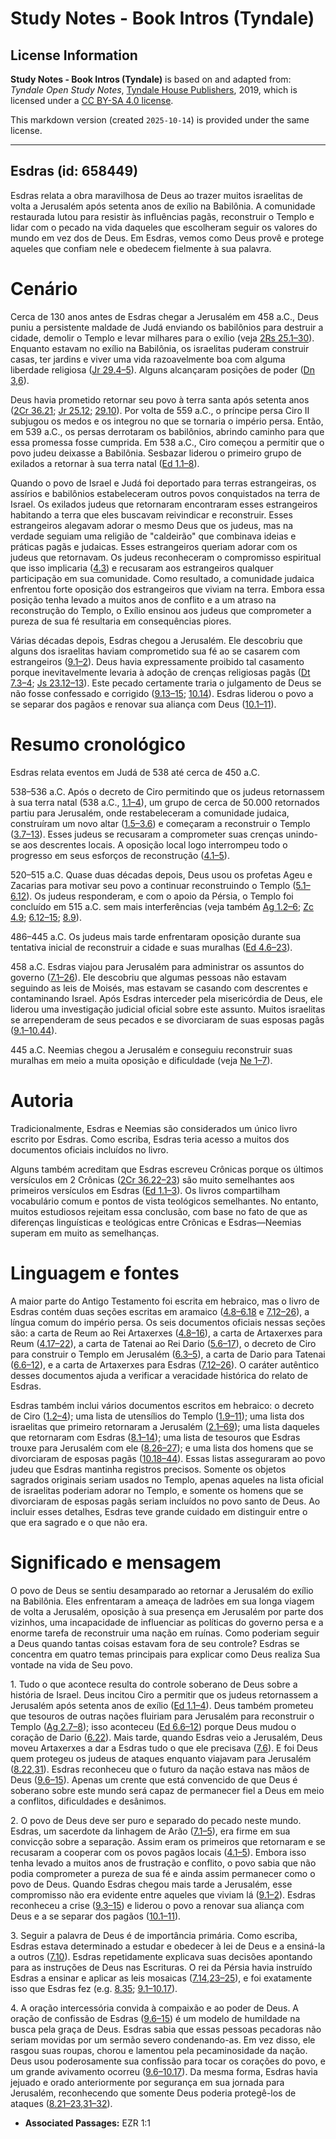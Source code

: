 # Study Notes - Book Intros (Tyndale)

## License Information

**Study Notes - Book Intros (Tyndale)** is based on and adapted from: _Tyndale Open Study Notes_, [Tyndale House Publishers](https://tyndaleopenresources.com/), 2019, which is licensed under a [CC BY-SA 4.0 license](https://creativecommons.org/licenses/by-sa/4.0/legalcode.en).

This markdown version (created `2025-10-14`) is provided under the same license.



--------------------------------

## Esdras (id: 658449)

Esdras relata a obra maravilhosa de Deus ao trazer muitos israelitas de volta a Jerusalém após setenta anos de exílio na Babilônia. A comunidade restaurada lutou para resistir às influências pagãs, reconstruir o Templo e lidar com o pecado na vida daqueles que escolheram seguir os valores do mundo em vez dos de Deus. Em Esdras, vemos como Deus provê e protege aqueles que confiam nele e obedecem fielmente à sua palavra.

Cenário
=======

Cerca de 130 anos antes de Esdras chegar a Jerusalém em 458 a.C., Deus puniu a persistente maldade de Judá enviando os babilônios para destruir a cidade, demolir o Templo e levar milhares para o exílio (veja [2Rs 25\.1–30](https://ref.ly/2Kgs25:1-2Kgs25:30)). Enquanto estavam no exílio na Babilônia, os israelitas puderam construir casas, ter jardins e viver uma vida razoavelmente boa com alguma liberdade religiosa ([Jr 29\.4–5](https://ref.ly/Jer29:4-Jer29:5)). Alguns alcançaram posições de poder ([Dn 3](https://ref.ly/Dan3:1-Dan3:30),[6](https://ref.ly/Dan3:6)).

Deus havia prometido retornar seu povo à terra santa após setenta anos ([2Cr 36\.21](https://ref.ly/2Chr36:21); [Jr 25\.12](https://ref.ly/Jer25:12); [29\.10](https://ref.ly/Jer29:10)). Por volta de 559 a.C., o príncipe persa Ciro II subjugou os medos e os integrou no que se tornaria o império persa. Então, em 539 a.C., os persas derrotaram os babilônios, abrindo caminho para que essa promessa fosse cumprida. Em 538 a.C., Ciro começou a permitir que o povo judeu deixasse a Babilônia. Sesbazar liderou o primeiro grupo de exilados a retornar à sua terra natal ([Ed 1\.1–8](https://ref.ly/Ezra1:1-Ezra1:8)).

Quando o povo de Israel e Judá foi deportado para terras estrangeiras, os assírios e babilônios estabeleceram outros povos conquistados na terra de Israel. Os exilados judeus que retornaram encontraram esses estrangeiros habitando a terra que eles buscavam reivindicar e reconstruir. Esses estrangeiros alegavam adorar o mesmo Deus que os judeus, mas na verdade seguiam uma religião de "caldeirão" que combinava ideias e práticas pagãs e judaicas. Esses estrangeiros queriam adorar com os judeus que retornavam. Os judeus reconheceram o compromisso espiritual que isso implicaria ([4\.3](https://ref.ly/Ezra4:3)) e recusaram aos estrangeiros qualquer participação em sua comunidade. Como resultado, a comunidade judaica enfrentou forte oposição dos estrangeiros que viviam na terra. Embora essa posição tenha levado a muitos anos de conflito e a um atraso na reconstrução do Templo, o Exílio ensinou aos judeus que comprometer a pureza de sua fé resultaria em consequências piores.

Várias décadas depois, Esdras chegou a Jerusalém. Ele descobriu que alguns dos israelitas haviam comprometido sua fé ao se casarem com estrangeiros ([9\.1–2](https://ref.ly/Ezra9:1-Ezra9:2)). Deus havia expressamente proibido tal casamento porque inevitavelmente levaria à adoção de crenças religiosas pagãs ([Dt 7\.3–4](https://ref.ly/Deut7:3-Deut7:4); [Js 23\.12–13](https://ref.ly/Josh23:12-Josh23:13)). Este pecado certamente traria o julgamento de Deus se não fosse confessado e corrigido ([9\.13–15](https://ref.ly/Ezra9:13-Ezra9:15); [10\.14](https://ref.ly/Ezra10:14)). Esdras liderou o povo a se separar dos pagãos e renovar sua aliança com Deus ([10\.1–11](https://ref.ly/Ezra10:1-Ezra10:11)).

Resumo cronológico
==================

Esdras relata eventos em Judá de 538 até cerca de 450 a.C.

538–536 a.C. Após o decreto de Ciro permitindo que os judeus retornassem à sua terra natal (538 a.C., [1\.1–4](https://ref.ly/Ezra1:1-Ezra1:4)), um grupo de cerca de 50\.000 retornados partiu para Jerusalém, onde restabeleceram a comunidade judaica, construíram um novo altar ([1\.5–3\.6](https://ref.ly/Ezra1:5-Ezra3:6)) e começaram a reconstruir o Templo ([3\.7–13](https://ref.ly/Ezra3:7-Ezra3:13)). Esses judeus se recusaram a comprometer suas crenças unindo\-se aos descrentes locais. A oposição local logo interrompeu todo o progresso em seus esforços de reconstrução ([4\.1–5](https://ref.ly/Ezra4:1-Ezra4:5)).

520–515 a.C. Quase duas décadas depois, Deus usou os profetas Ageu e Zacarias para motivar seu povo a continuar reconstruindo o Templo ([5\.1–6\.12](https://ref.ly/Ezra5:1-Ezra6:12)). Os judeus responderam, e com o apoio da Pérsia, o Templo foi concluído em 515 a.C. sem mais interferências (veja também [Ag 1\.2–6](https://ref.ly/Hag1:2-Hag1:6); [Zc 4\.9](https://ref.ly/Zech4:9); [6\.12–15](https://ref.ly/Zech6:12-Zech6:15); [8\.9](https://ref.ly/Zech8:9)).

486–445 a.C. Os judeus mais tarde enfrentaram oposição durante sua tentativa inicial de reconstruir a cidade e suas muralhas ([Ed 4\.6–23](https://ref.ly/Ezra4:6-Ezra4:23)).

458 a.C. Esdras viajou para Jerusalém para administrar os assuntos do governo ([7\.1–26](https://ref.ly/Ezra7:1-Ezra7:26)). Ele descobriu que algumas pessoas não estavam seguindo as leis de Moisés, mas estavam se casando com descrentes e contaminando Israel. Após Esdras interceder pela misericórdia de Deus, ele liderou uma investigação judicial oficial sobre este assunto. Muitos israelitas se arrependeram de seus pecados e se divorciaram de suas esposas pagãs ([9\.1–10\.44](https://ref.ly/Ezra9:1-Ezra10:44)).

445 a.C. Neemias chegou a Jerusalém e conseguiu reconstruir suas muralhas em meio a muita oposição e dificuldade (veja [Ne 1–7](https://ref.ly/Neh1:1-Neh7:73)).

Autoria
=======

Tradicionalmente, Esdras e Neemias são considerados um único livro escrito por Esdras. Como escriba, Esdras teria acesso a muitos dos documentos oficiais incluídos no livro.

Alguns também acreditam que Esdras escreveu Crônicas porque os últimos versículos em 2 Crônicas ([2Cr 36\.22–23](https://ref.ly/2Chr36:22-2Chr36:23)) são muito semelhantes aos primeiros versículos em Esdras ([Ed 1\.1–3](https://ref.ly/Ezra1:1-Ezra1:3)). Os livros compartilham vocabulário comum e pontos de vista teológicos semelhantes. No entanto, muitos estudiosos rejeitam essa conclusão, com base no fato de que as diferenças linguísticas e teológicas entre Crônicas e Esdras—Neemias superam em muito as semelhanças.

Linguagem e fontes
==================

A maior parte do Antigo Testamento foi escrita em hebraico, mas o livro de Esdras contém duas seções escritas em aramaico ([4\.8–6\.18](https://ref.ly/Ezra4:8-Ezra6:18) e [7\.12–26](https://ref.ly/Ezra7:12-Ezra7:26)), a língua comum do império persa. Os seis documentos oficiais nessas seções são: a carta de Reum ao Rei Artaxerxes ([4\.8–16](https://ref.ly/Ezra4:8-Ezra4:16)), a carta de Artaxerxes para Reum ([4\.17–22](https://ref.ly/Ezra4:17-Ezra4:22)), a carta de Tatenai ao Rei Dario ([5\.6–17](https://ref.ly/Ezra5:6-Ezra5:17)), o decreto de Ciro para construir o Templo em Jerusalém ([6\.3–5](https://ref.ly/Ezra6:3-Ezra6:5)), a carta de Dario para Tatenai ([6\.6–12](https://ref.ly/Ezra6:6-Ezra6:12)), e a carta de Artaxerxes para Esdras ([7\.12–26](https://ref.ly/Ezra7:12-Ezra7:26)). O caráter autêntico desses documentos ajuda a verificar a veracidade histórica do relato de Esdras.

Esdras também inclui vários documentos escritos em hebraico: o decreto de Ciro ([1\.2–4](https://ref.ly/Ezra1:2-Ezra1:4)); uma lista de utensílios do Templo ([1\.9–11](https://ref.ly/Ezra1:9-Ezra1:11)); uma lista dos israelitas que primeiro retornaram a Jerusalém ([2\.1–69](https://ref.ly/Ezra2:1-Ezra2:69)); uma lista daqueles que retornaram com Esdras ([8\.1–14](https://ref.ly/Ezra8:1-Ezra8:14)); uma lista de tesouros que Esdras trouxe para Jerusalém com ele ([8\.26–27](https://ref.ly/Ezra8:26-Ezra8:27)); e uma lista dos homens que se divorciaram de esposas pagãs ([10\.18–44](https://ref.ly/Ezra10:18-Ezra10:44)). Essas listas asseguraram ao povo judeu que Esdras mantinha registros precisos. Somente os objetos sagrados originais seriam usados no Templo, apenas aqueles na lista oficial de israelitas poderiam adorar no Templo, e somente os homens que se divorciaram de esposas pagãs seriam incluídos no povo santo de Deus. Ao incluir esses detalhes, Esdras teve grande cuidado em distinguir entre o que era sagrado e o que não era.

Significado e mensagem
======================

O povo de Deus se sentiu desamparado ao retornar a Jerusalém do exílio na Babilônia. Eles enfrentaram a ameaça de ladrões em sua longa viagem de volta a Jerusalém, oposição à sua presença em Jerusalém por parte dos vizinhos, uma incapacidade de influenciar as políticas do governo persa e a enorme tarefa de reconstruir uma nação em ruínas. Como poderiam seguir a Deus quando tantas coisas estavam fora de seu controle? Esdras se concentra em quatro temas principais para explicar como Deus realiza Sua vontade na vida de Seu povo.

1\. Tudo o que acontece resulta do controle soberano de Deus sobre a história de Israel. Deus incitou Ciro a permitir que os judeus retornassem a Jerusalém após setenta anos de exílio ([Ed 1\.1–4](https://ref.ly/Ezra1:1-Ezra1:4)). Deus também prometeu que tesouros de outras nações fluiriam para Jerusalém para reconstruir o Templo ([Ag 2\.7–8](https://ref.ly/Hag2:7-Hag2:8)); isso aconteceu ([Ed 6\.6–12](https://ref.ly/Ezra6:6-Ezra6:12)) porque Deus mudou o coração de Dario ([6\.22](https://ref.ly/Ezra6:22)). Mais tarde, quando Esdras veio a Jerusalém, Deus moveu Artaxerxes a dar a Esdras tudo o que ele precisava ([7\.6](https://ref.ly/Ezra7:6)). E foi Deus quem protegeu os judeus de ataques enquanto viajavam para Jerusalém ([8\.22](https://ref.ly/Ezra8:22),[31](https://ref.ly/Ezra8:31)). Esdras reconheceu que o futuro da nação estava nas mãos de Deus ([9\.6–15](https://ref.ly/Ezra9:6-Ezra9:15)). Apenas um crente que está convencido de que Deus é soberano sobre este mundo será capaz de permanecer fiel a Deus em meio a conflitos, dificuldades e desânimos.

2\. O povo de Deus deve ser puro e separado do pecado neste mundo. Esdras, um sacerdote da linhagem de Arão ([7\.1–5](https://ref.ly/Ezra7:1-Ezra7:5)), era firme em sua convicção sobre a separação. Assim eram os primeiros que retornaram e se recusaram a cooperar com os povos pagãos locais ([4\.1–5](https://ref.ly/Ezra4:1-Ezra4:5)). Embora isso tenha levado a muitos anos de frustração e conflito, o povo sabia que não podia comprometer a pureza de sua fé e ainda assim permanecer como o povo de Deus. Quando Esdras chegou mais tarde a Jerusalém, esse compromisso não era evidente entre aqueles que viviam lá ([9\.1–2](https://ref.ly/Ezra9:1-Ezra9:2)). Esdras reconheceu a crise ([9\.3–15](https://ref.ly/Ezra9:3-Ezra9:15)) e liderou o povo a renovar sua aliança com Deus e a se separar dos pagãos ([10\.1–11](https://ref.ly/Ezra10:1-Ezra10:11)).

3\. Seguir a palavra de Deus é de importância primária. Como escriba, Esdras estava determinado a estudar e obedecer à lei de Deus e a ensiná\-la a outros ([7\.10](https://ref.ly/Ezra7:10)). Esdras repetidamente explicava suas decisões apontando para as instruções de Deus nas Escrituras. O rei da Pérsia havia instruído Esdras a ensinar e aplicar as leis mosaicas ([7\.14](https://ref.ly/Ezra7:14),[23–25](https://ref.ly/Ezra7:23-Ezra7:25)), e foi exatamente isso que Esdras fez (e.g. [8\.35](https://ref.ly/Ezra8:35); [9\.1–10\.17](https://ref.ly/Ezra9:1-Ezra10:17)).

4\. A oração intercessória convida à compaixão e ao poder de Deus. A oração de confissão de Esdras ([9\.6–15](https://ref.ly/Ezra9:6-Ezra9:15)) é um modelo de humildade na busca pela graça de Deus. Esdras sabia que essas pessoas pecadoras não seriam movidas por um sermão severo condenando\-as. Em vez disso, ele rasgou suas roupas, chorou e lamentou pela pecaminosidade da nação. Deus usou poderosamente sua confissão para tocar os corações do povo, e um grande avivamento ocorreu ([9\.6–10\.17](https://ref.ly/Ezra9:6-Ezra10:17)). Da mesma forma, Esdras havia jejuado e orado anteriormente por segurança em sua jornada para Jerusalém, reconhecendo que somente Deus poderia protegê\-los de ataques ([8\.21–23](https://ref.ly/Ezra8:21-Ezra8:23),[31–32](https://ref.ly/Ezra8:31-Ezra8:32)).

* **Associated Passages:** EZR 1:1

